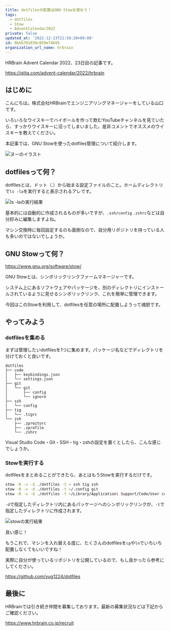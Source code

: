 ```yaml
---
title: dotfilesの配置はGNU Stowを使おう！
tags:
  - dotfiles
  - Stow
  - AdventCalendar2022
private: false
updated_at: '2022-12-23T21:50:20+09:00'
id: 8bbb701039c059e74b95
organization_url_name: hrbrain
---
```

HRBrain Advent Calendar 2022、23日目の記事です。

https://qiita.com/advent-calendar/2022/hrbrain

## はじめに

こんにちは。株式会社HRBrainでエンジニアリングマネージャーをしている山口です。

いろいろなウイスキーでハイボールを作って飲むYouTubeチャンネルを見ていたら、すっかりウイスキーに沼ってしまいました。是非コメントでオススメのウイスキーを教えてください。

本記事では、GNU Stowを使ったdotfiles管理について紹介します。

![ヌーのイラスト](https://qiita-image-store.s3.ap-northeast-1.amazonaws.com/0/106236/90bbeb1c-5b6c-79c4-b04b-5a428c17b067.png)

## dotfilesって何？

dotfilesとは、ドット（.）から始まる設定ファイルのこと。ホームディレクトリで`ls -la`を実行すると表示されるアレです。

![ls -laの実行結果](https://qiita-image-store.s3.ap-northeast-1.amazonaws.com/0/106236/753f7a31-03b5-2001-4d99-daebf74dd93d.png)

基本的には自動的に作成されるものが多いですが、`.ssh/config` `.zshrc`などは自分好みに編集しますよね。

マシン交換時に毎回設定するのも面倒なので、自分用リポジトリを持っている人も多いのではないでしょうか。

## GNU Stowって何？

https://www.gnu.org/software/stow/

GNU Stowとは、シンボリックリンクファームマネージャーです。

システム上にあるソフトウェアやパッケージを、別のディレクトリにインストールされているように見せるシンボリックリンク、これを簡単に管理できます。

今回はこのStowを利用して、dotfilesを任意の場所に配置しようって魂胆です。

## やってみよう

### dotfilesを集める

まずは管理したいdotfilesを1つに集めます。パッケージ名などでディレクトリを分けておくと良いです。

```
dotfiles
├── code
│   ├── keybindings.json
│   └── settings.json
├── git
│   └── git
│       ├── config
│       └── ignore
├── ssh
│   └── config
├── tig
│   └── .tigrc
└── zsh
    ├── .zpreztorc
    ├── .zprofile
    └── .zshrc
```

Visual Studio Code・Git・SSH・tig・zshの設定を置くとしたら、こんな感じでしょうか。

### Stowを実行する

dotfilesをまとめることができたら、あとはもうStowを実行するだけです。

```zsh
stow -R -v -d ./dotfiles -t ~ ssh tig zsh
stow -R -v -d ./dotfiles -t ~/.config git
stow -R -v -d ./dotfiles -t ~/Library/Application\ Support/Code/User code
```

`-d`で指定したディレクトリ内にあるパッケージへのシンボリックリンクが、`-t`で指定したディレクトリに作成されます。

![stowの実行結果](https://qiita-image-store.s3.ap-northeast-1.amazonaws.com/0/106236/41223324-4cea-3cc2-77e8-fe43dec15eeb.png)

良い感じ！

もうこれで、マシンを入れ替える度に、たくさんのdotfilesを`cp`や`ln`でいちいち配置しなくてもいいですね！

実際に自分が使っているリポジトリを公開しているので、もし良かったら参考にしてください。

https://github.com/yug1224/dotfiles

## 最後に

HRBrainでは引き続き仲間を募集しております。最新の募集状況などは下記からご確認ください。

https://www.hrbrain.co.jp/recruit

